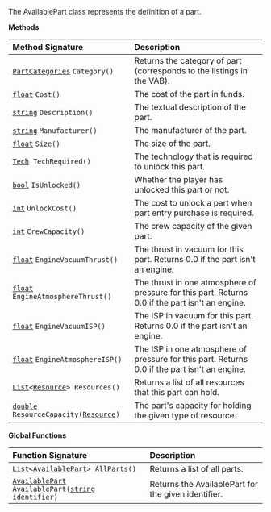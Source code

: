 The AvailablePart class represents the definition of a part.

**Methods**

| Method Signature | Description |
| :--- | :--- |
| [`PartCategories`](Enumeration-Type) `Category()` | Returns the category of part (corresponds to the listings in the VAB). |
| [`float`](Numeric-Type) `Cost()` | The cost of the part in funds. |
| [`string`](String-Type) `Description()` | The textual description of the part. |
| [`string`](String-Type) `Manufacturer()` | The manufacturer of the part. |
| [`float`](Numeric-Type) `Size()` | The size of the part. |
| [`Tech`](Tech-Type)` TechRequired()` | The technology that is required to unlock this part. |
| [`bool`](Boolean-Type) `IsUnlocked()` | Whether the player has unlocked this part or not. |
| [`int`](Numeric-Type) `UnlockCost()` | The cost to unlock a part when part entry purchase is required. |
| [`int`](Numeric-Type) `CrewCapacity()` | The crew capacity of the given part. |
| [`float`](Numeric-Type) `EngineVacuumThrust()` | The thrust in vacuum for this part.  Returns 0.0 if the part isn't an engine. |
| [`float`](Numeric-Type) `EngineAtmosphereThrust()` | The thrust in one atmosphere of pressure for this part.  Returns 0.0 if the part isn't an engine. |
| [`float`](Numeric-Type) `EngineVacuumISP()` | The ISP in vacuum for this part.  Returns 0.0 if the part isn't an engine. |
| [`float`](Numeric-Type) `EngineAtmosphereISP()` | The ISP in one atmosphere of pressure for this part.  Returns 0.0 if the part isn't an engine. |
| [`List`](List-Type)`<`[`Resource`](Resource-Type)`> Resources()` | Returns a list of all resources that this part can hold. |
| [`double`](Numeric-Type) `ResourceCapacity(`[`Resource`](Resource-Type)`)` | The part's capacity for holding the given type of resource. |

**Global Functions**

| Function Signature| Description |
| :--- | :--- |
| [`List`](List-Type)`<`[`AvailablePart`](AvailablePart-Type)`> AllParts()` | Returns a list of all parts. |
| [`AvailablePart`](AvailablePart-Type) `AvailablePart(`[`string`](String-Type)` identifier)` | Returns the AvailablePart for the given identifier. |
